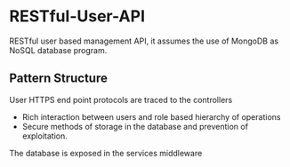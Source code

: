 # RESTful-User-API
RESTful user based management API, it assumes the use of MongoDB as NoSQL database program.

## Pattern Structure
User HTTPS end point protocols are traced to the controllers
- Rich interaction between users and role based hierarchy of operations
- Secure methods of storage in the database and prevention of exploitation.

The database is exposed in the services middleware 
